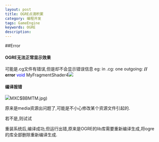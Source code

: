 ```yaml
---
layout: post
title: OGRE点滴积累
category: 编程开发
tags: GameEngine
keywords: OGRE
description: 
---
```


##Error 


#### OGRE无法正常显示效果

可能是.cg文件有错误,但是却不会显示错误信息
eg: in .cg:
one outgoing: **// error**
<span
style="COLOR: #0000ff">void</span> MyFragmentShader4![](http://www.cppblog.com/Images/dot.gif)

#### 编译报错

![](file:///E:/Collection/MBOOK/Tecent/541963692/Image/W%1]%L9BUCKLF)MXC$BBMTM.jpg)

原来是media资源出问题了,可能是不小心修改某个资源文件引起的.

若不是,则试试

重装系统后,编译成功,但运行出错,原来是OGRE的lib库需要重新编译生成,将ogre的库全部删除重新编译生成.


